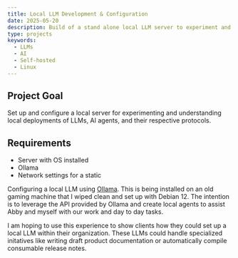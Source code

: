 ```yaml
---
title: Local LLM Development & Configuration
date: 2025-05-20
description: Build of a stand alone local LLM server to experiment and use for home office. The goal of the project is to get familiar with deploying local LLMs and configuring them to work as agents for teams, or automate specific tasks
type: projects
keywords:
  - LLMs
  - AI
  - Self-hosted
  - Linux
---
```

## Project Goal
Set up and configure a local server for experimenting and understanding local deployments of LLMs, AI agents, and their respective protocols.

## Requirements
- Server with OS installed
- Ollama
- Network settings for a static

Configuring a local LLM using [Ollama](https://ollama.com/ "Ollama for local language models"). This is being installed on an old gaming machine that I wiped clean and set up with Debian 12. The intention is to leverage the API provided by Ollama and create local agents to assist Abby and myself with our work and day to day tasks.

<!--more-->

I am hoping to use this experience to show clients how they could set up a local LLM within their organization. These LLMs could handle specialized initatives like writing draft product documentation or automatically compile consumable release notes.